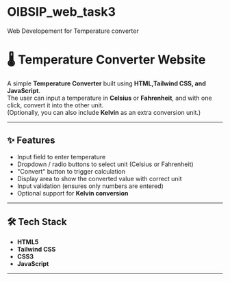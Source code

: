 # OIBSIP_web_task3
Web Developement for Temperature converter

# 🌡️ Temperature Converter Website

A simple **Temperature Converter** built using **HTML,Tailwind CSS, and JavaScript**.  
The user can input a temperature in **Celsius** or **Fahrenheit**, and with one click, convert it into the other unit.  
(Optionally, you can also include **Kelvin** as an extra conversion unit.)

---

## ✨ Features
- Input field to enter temperature
- Dropdown / radio buttons to select unit (Celsius or Fahrenheit)
- "Convert" button to trigger calculation
- Display area to show the converted value with correct unit
- Input validation (ensures only numbers are entered)
- Optional support for **Kelvin conversion**

---

## 🛠️ Tech Stack
- **HTML5**
- **Tailwind CSS**
- **CSS3**
- **JavaScript**
---

